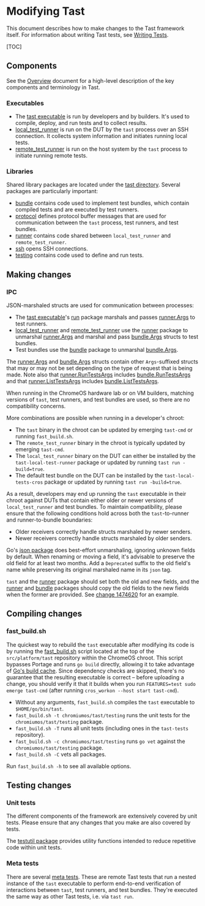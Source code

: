 # Modifying Tast

This document describes how to make changes to the Tast framework itself. For
information about writing Tast tests, see [Writing Tests].

[Writing Tests]: writing_tests.md

[TOC]

## Components

See the [Overview] document for a high-level description of the key components
and terminology in Tast.

[Overview]: overview.md

### Executables

*   The [tast executable] is run by developers and by builders. It's used to
    compile, deploy, and run tests and to collect results.
*   [local_test_runner] is run on the DUT by the `tast` process over an SSH
    connection. It collects system information and initiates running local
    tests.
*   [remote_test_runner] is run on the host system by the `tast` process to
    initiate running remote tests.

[tast executable]: https://chromium.googlesource.com/chromiumos/platform/tast/+/main/src/go.chromium.org/tast/core/cmd/tast/
[local_test_runner]: https://chromium.googlesource.com/chromiumos/platform/tast/+/main/src/go.chromium.org/tast/core/cmd/local_test_runner/
[remote_test_runner]: https://chromium.googlesource.com/chromiumos/platform/tast/+/main/src/go.chromium.org/tast/core/cmd/remote_test_runner/

### Libraries

Shared library packages are located under the [tast directory]. Several packages
are particularly important:

*   [bundle] contains code used to implement test bundles, which contain
    compiled tests and are executed by test runners.
*   [protocol] defines protocol buffer messages that are used for communication
    between the `tast` process, test runners, and test bundles.
*   [runner] contains code shared between `local_test_runner` and
    `remote_test_runner`.
*   [ssh] opens SSH connections.
*   [testing] contains code used to define and run tests.

[tast directory]: https://chromium.googlesource.com/chromiumos/platform/tast/+/main/src/chromiumos/tast/
[bundle]: https://chromium.googlesource.com/chromiumos/platform/tast/+/main/src/go.chromium.org/tast/core/bundle/
[protocol]: https://chromium.googlesource.com/chromiumos/platform/tast/+/main/src/chromiumos/tast/internal/protocol/
[runner]: https://chromium.googlesource.com/chromiumos/platform/tast/+/main/src/chromiumos/tast/internal/runner/
[ssh]: https://chromium.googlesource.com/chromiumos/platform/tast/+/main/src/chromiumos/tast/ssh/
[testing]: https://chromium.googlesource.com/chromiumos/platform/tast/+/main/src/chromiumos/tast/testing/

## Making changes

### IPC

JSON-marshaled structs are used for communication between processes:

*   The [tast executable]'s [run] package marshals and passes [runner.Args] to
    test runners.
*   [local_test_runner] and [remote_test_runner] use the [runner] package to
    unmarshal [runner.Args] and marshal and pass [bundle.Args] structs to test
    bundles.
*   Test bundles use the [bundle] package to unmarshal [bundle.Args].

The [runner.Args] and [bundle.Args] structs contain other `Args`-suffixed
structs that may or may not be set depending on the type of request that is
being made. Note also that [runner.RunTestsArgs] includes [bundle.RunTestsArgs]
and that [runner.ListTestsArgs] includes [bundle.ListTestsArgs].

When running in the ChromeOS hardware lab or on VM builders, matching versions
of `tast`, test runners, and test bundles are used, so there are no
compatibility concerns.

More combinations are possible when running in a developer's chroot:

*   The `tast` binary in the chroot can be updated by emerging `tast-cmd` or
    running `fast_build.sh`.
*   The `remote_test_runner` binary in the chroot is typically updated by
    emerging `tast-cmd`.
*   The `local_test_runner` binary on the DUT can either be installed by the
    `tast-local-test-runner` package or updated by running `tast run
    -build=true`.
*   The default test bundle on the DUT can be installed by the
    `tast-local-tests-cros` package or updated by running `tast run
    -build=true`.

As a result, developers may end up running the `tast` executable in their chroot
against DUTs that contain either older or newer versions of `local_test_runner`
and test bundles. To maintain compatibility, please ensure that the following
conditions hold across both the `tast`-to-runner and runner-to-bundle
boundaries:

*   Older receivers correctly handle structs marshaled by newer senders.
*   Newer receivers correctly handle structs marshaled by older senders.

Go's [json package] does best-effort unmarshaling, ignoring unknown fields by
default. When renaming or moving a field, it's advisable to preserve the old
field for at least two months. Add a `Deprecated` suffix to the old field's name
while preserving its original marshaled name in its `json` tag.

`tast` and the [runner] package should set both the old and new fields, and the
[runner] and [bundle] packages should copy the old fields to the new fields when
the former are provided. See [change 1474620] for an example.

[run]: https://chromium.googlesource.com/chromiumos/platform/tast/+/main/src/go.chromium.org/tast/core/cmd/tast/internal/run/
[runner.Args]: https://godoc.org/chromium.googlesource.com/chromiumos/platform/tast.git/src/chromiumos/tast/internal/runner#Args
[bundle.Args]: https://godoc.org/chromium.googlesource.com/chromiumos/platform/tast.git/src/go.chromium.org/tast/core/bundle#Args
[runner.RunTestsArgs]: https://godoc.org/chromium.googlesource.com/chromiumos/platform/tast.git/src/chromiumos/tast/internal/runner#RunTestsArgs
[bundle.RunTestsArgs]: https://godoc.org/chromium.googlesource.com/chromiumos/platform/tast.git/src/go.chromium.org/tast/core/bundle#RunTestsArgs
[runner.ListTestsArgs]: https://godoc.org/chromium.googlesource.com/chromiumos/platform/tast.git/src/chromiumos/tast/internal/runner#ListTestsArgs
[bundle.ListTestsArgs]: https://godoc.org/chromium.googlesource.com/chromiumos/platform/tast.git/src/go.chromium.org/tast/core/bundle#ListTestsArgs
[json package]: https://golang.org/pkg/encoding/json/
[change 1474620]: https://crrev.com/c/1474620

## Compiling changes

### fast_build.sh

The quickest way to rebuild the `tast` executable after modifying its code is by
running the [fast_build.sh] script located at the top of the `src/platform/tast`
repository within the ChromeOS chroot. This script bypasses Portage and runs
`go build` directly, allowing it to take advantage of [Go's build cache]. Since
dependency checks are skipped, there's no guarantee that the resulting
executable is correct – before uploading a change, you should verify it that it
builds when you run `FEATURES=test sudo emerge tast-cmd` (after running
`cros_workon --host start tast-cmd`).

*   Without any arguments, `fast_build.sh` compiles the `tast` executable to
    `$HOME/go/bin/tast`.
*   `fast_build.sh -t chromiumos/tast/testing` runs the unit tests for the
    `chromiumos/tast/testing` package.
*   `fast_build.sh -T` runs all unit tests (including ones in the `tast-tests`
    repository).
*   `fast_build.sh -c chromiumos/tast/testing` runs `go vet` against the
    `chromiumos/tast/testing` package.
*   `fast_build.sh -C` vets all packages.

Run `fast_build.sh -h` to see all available options.

[fast_build.sh]: https://chromium.googlesource.com/chromiumos/platform/tast/+/main/fast_build.sh
[Go's build cache]: https://golang.org/cmd/go/#hdr-Build_and_test_caching

## Testing changes

### Unit tests

The different components of the framework are extensively covered by unit tests.
Please ensure that any changes that you make are also covered by tests.

The [testutil package] provides utility functions intended to reduce repetitive
code within unit tests.

[testutil package]: https://godoc.org/chromium.googlesource.com/chromiumos/platform/tast.git/src/go.chromium.org/tast/core/testutil

### Meta tests

There are several [meta tests]. These are remote Tast tests that run a nested
instance of the `tast` executable to perform end-to-end verification of
interactions between `tast`, test runners, and test bundles. They're executed
the same way as other Tast tests, i.e. via `tast run`.

[meta tests]: https://chromium.googlesource.com/chromiumos/platform/tast-tests/+/HEAD/src/chromiumos/tast/remote/bundles/cros/meta/

